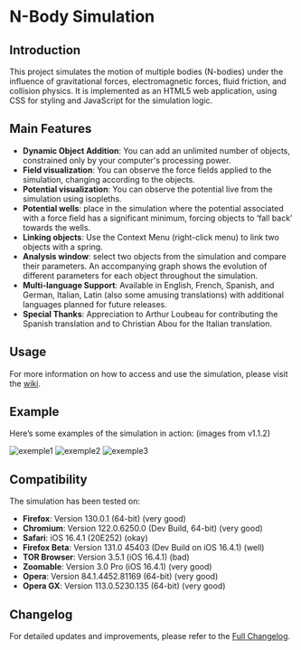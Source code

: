 # N-Body Simulation

## Introduction

This project simulates the motion of multiple bodies (N-bodies) under the influence of gravitational forces, electromagnetic forces, fluid friction, and collision physics. It is implemented as an HTML5 web application, using CSS for styling and JavaScript for the simulation logic.

## Main Features

- **Dynamic Object Addition**: You can add an unlimited number of objects, constrained only by your computer's processing power.
- **Field visualization**: You can observe the force fields applied to the simulation, changing according to the objects.
- **Potential visualization**: You can observe the potential live from the simulation using isopleths.
- **Potential wells**: place in the simulation where the potential associated with a force field has a significant minimum, forcing objects to ‘fall back’ towards the wells.
- **Linking objects**: Use the Context Menu (right-click menu) to link two objects with a spring.
- **Analysis window**: select two objects from the simulation and compare their parameters. An accompanying graph shows the evolution of different parameters for each object throughout the simulation.
- **Multi-language Support**: Available in English, French, Spanish, and German, Italian, Latin (also some amusing translations) with additional languages planned for future releases.
- **Special Thanks**: Appreciation to Arthur Loubeau for contributing the Spanish translation and to Christian Abou for the Italian translation.

## Usage

For more information on how to access and use the simulation, please visit the [wiki](https://github.com/Wartets/N-Body-Problem/wiki#n-body-simulation-wiki "Wiki").

## Example

Here’s some examples of the simulation in action: (images from v1.1.2)

![exemple1](https://github.com/user-attachments/assets/38d73689-0c6e-4a35-b179-b8fc7167450f "Random preset")
![exemple2](https://github.com/user-attachments/assets/38148f72-d339-4707-8f96-4de98b7edf0d "Body line with electomagnetic field")
![exemple3](https://github.com/user-attachments/assets/27f9cce2-276e-43c7-ad93-7df6f2709d25 "Rosace with analysis interface")

## Compatibility

The simulation has been tested on:
- **Firefox**: Version 130.0.1 (64-bit) (very good)
- **Chromium**: Version 122.0.6250.0 (Dev Build, 64-bit) (very good)
- **Safari**: iOS 16.4.1 (20E252) (okay)
- **Firefox Beta**: Version 131.0 45403 (Dev Build on iOS 16.4.1) (well)
- **TOR Browser**: Version 3.5.1 (iOS 16.4.1) (bad)
- **Zoomable**: Version 3.0 Pro (iOS 16.4.1) (very good)
- **Opera**: Version 84.1.4452.81169 (64-bit) (very good)
- **Opera GX**: Version 113.0.5230.135 (64-bit) (very good)

## Changelog

For detailed updates and improvements, please refer to the [Full Changelog](https://github.com/Wartets/N-Body-Problem/blob/main/Changelog.md "Full Changelog").

